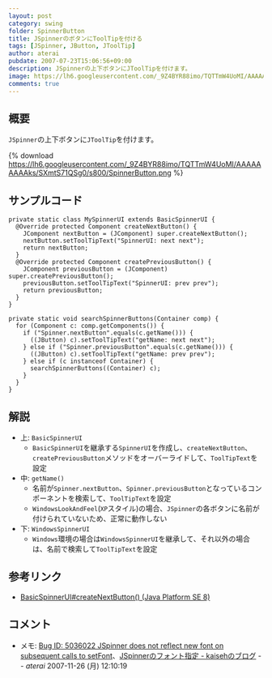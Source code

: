 ```yaml
---
layout: post
category: swing
folder: SpinnerButton
title: JSpinnerのボタンにToolTipを付ける
tags: [JSpinner, JButton, JToolTip]
author: aterai
pubdate: 2007-07-23T15:06:56+09:00
description: JSpinnerの上下ボタンにJToolTipを付けます。
image: https://lh6.googleusercontent.com/_9Z4BYR88imo/TQTTmW4UoMI/AAAAAAAAAks/SXmtS71QSg0/s800/SpinnerButton.png
comments: true
---
```

## 概要
`JSpinner`の上下ボタンに`JToolTip`を付けます。

{% download https://lh6.googleusercontent.com/_9Z4BYR88imo/TQTTmW4UoMI/AAAAAAAAAks/SXmtS71QSg0/s800/SpinnerButton.png %}

## サンプルコード
<pre class="prettyprint"><code>private static class MySpinnerUI extends BasicSpinnerUI {
  @Override protected Component createNextButton() {
    JComponent nextButton = (JComponent) super.createNextButton();
    nextButton.setToolTipText("SpinnerUI: next next");
    return nextButton;
  }
  @Override protected Component createPreviousButton() {
    JComponent previousButton = (JComponent) super.createPreviousButton();
    previousButton.setToolTipText("SpinnerUI: prev prev");
    return previousButton;
  }
}
</code></pre>
<pre class="prettyprint"><code>private static void searchSpinnerButtons(Container comp) {
  for (Component c: comp.getComponents()) {
    if ("Spinner.nextButton".equals(c.getName())) {
      ((JButton) c).setToolTipText("getName: next next");
    } else if ("Spinner.previousButton".equals(c.getName())) {
      ((JButton) c).setToolTipText("getName: prev prev");
    } else if (c instanceof Container) {
      searchSpinnerButtons((Container) c);
    }
  }
}
</code></pre>

## 解説
- 上: `BasicSpinnerUI`
    - `BasicSpinnerUI`を継承する`SpinnerUI`を作成し、`createNextButton`、`createPreviousButton`メソッドをオーバーライドして、`ToolTipText`を設定
- 中: `getName()`
    - 名前が`Spinner.nextButton`、`Spinner.previousButton`となっているコンポーネントを検索して、`ToolTipText`を設定
    - `WindowsLookAndFeel`(`XP`スタイル)の場合、`JSpinner`の各ボタンに名前が付けられていないため、正常に動作しない
- 下: `WindowsSpinnerUI`
    - `Windows`環境の場合は`WindowsSpinnerUI`を継承して、それ以外の場合は、名前で検索して`ToolTipText`を設定

<!-- dummy comment line for breaking list -->

## 参考リンク
- [BasicSpinnerUI#createNextButton() (Java Platform SE 8)](https://docs.oracle.com/javase/jp/8/docs/api/javax/swing/plaf/basic/BasicSpinnerUI.html#createNextButton--)

<!-- dummy comment line for breaking list -->

## コメント
- メモ: [Bug ID: 5036022 JSpinner does not reflect new font on subsequent calls to setFont](https://bugs.openjdk.java.net/browse/JDK-5036022)、[JSpinnerのフォント指定 - kaisehのブログ](http://d.hatena.ne.jp/kaiseh/20071120/1195560201) -- *aterai* 2007-11-26 (月) 12:10:19

<!-- dummy comment line for breaking list -->
